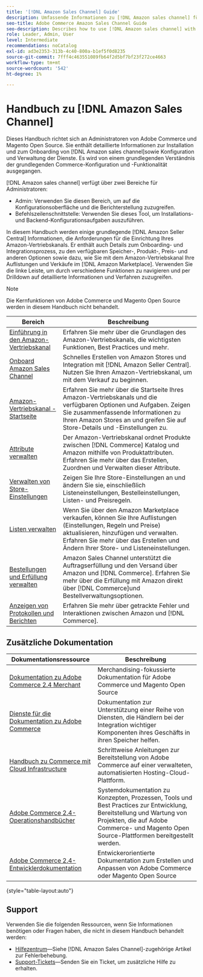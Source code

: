 ```yaml
---
title: '[!DNL Amazon Sales Channel] Guide'
description: Umfassende Informationen zu [!DNL Amazon sales channel] für Adobe Commerce- und Magento Open Source-Administratoren, einschließlich Installation und Onboarding
seo-title: Adobe Commerce Amazon Sales Channel Guide
seo-description: Describes how to use [!DNL Amazon sales channel] with Adobe Commerce or Magento Open Source.
role: Leader, Admin, User
level: Intermediate
recommendations: noCatalog
exl-id: ad3e2353-313b-4c40-800a-b1ef5f0d8235
source-git-commit: 7fff4c463551089fb64f2d5bf7bf23f272ce4663
workflow-type: tm+mt
source-wordcount: '542'
ht-degree: 1%

---
```


# Handbuch zu [!DNL Amazon Sales Channel]

Dieses Handbuch richtet sich an Administratoren von Adobe Commerce und Magento Open Source. Sie enthält detaillierte Informationen zur Installation und zum Onboarding von [!DNL Amazon sales channel]sowie Konfiguration und Verwaltung der Dienste. Es wird von einem grundlegenden Verständnis der grundlegenden Commerce-Konfiguration und -Funktionalität ausgegangen.

[!DNL Amazon sales channel] verfügt über zwei Bereiche für Administratoren:

* Admin: Verwenden Sie diesen Bereich, um auf die Konfigurationsoberfläche und die Berichterstellung zuzugreifen.
* Befehlszeilenschnittstelle: Verwenden Sie dieses Tool, um Installations- und Backend-Konfigurationsaufgaben auszuführen.

In diesem Handbuch werden einige grundlegende [!DNL Amazon Seller Central] Informationen, die Anforderungen für die Einrichtung Ihres Amazon-Vertriebskanals. Er enthält auch Details zum Onboarding- und Integrationsprozess, zu den verfügbaren Speicher-, Produkt-, Preis- und anderen Optionen sowie dazu, wie Sie mit dem Amazon-Vertriebskanal Ihre Auflistungen und Verkäufe im [!DNL Amazon Marketplace]. Verwenden Sie die linke Leiste, um durch verschiedene Funktionen zu navigieren und per Drilldown auf detaillierte Informationen und Verfahren zuzugreifen.

>[!NOTE]
>
>Die Kernfunktionen von Adobe Commerce und Magento Open Source werden in diesem Handbuch nicht behandelt.

| Bereich | Beschreibung |
|-------------------------------------------------------------|---------------------------------------------------------------------------------------------------------------------------------------------------------------------------------------------------------------|
| [Einführung in den Amazon-Vertriebskanal](./overview.md) | Erfahren Sie mehr über die Grundlagen des Amazon-Vertriebskanals, die wichtigsten Funktionen, Best Practices und mehr. |
| [Onboard Amazon Sales Channel](./amazon-onboarding-home.md) | Schnelles Erstellen von Amazon Stores und Integration mit [!DNL Amazon Seller Central]. Nutzen Sie Ihren Amazon-Vertriebskanal, um mit dem Verkauf zu beginnen. |
| [Amazon-Vertriebskanal - Startseite](./amazon-sales-channel-home.md) | Erfahren Sie mehr über die Startseite Ihres Amazon-Vertriebskanals und die verfügbaren Optionen und Aufgaben. Zeigen Sie zusammenfassende Informationen zu Ihren Amazon Stores an und greifen Sie auf Store-Details und -Einstellungen zu. |
| [Attribute verwalten](./attributes-view.md) | Der Amazon-Vertriebskanal ordnet Produkte zwischen [!DNL Commerce] Katalog und Amazon mithilfe von Produktattributen. Erfahren Sie mehr über das Erstellen, Zuordnen und Verwalten dieser Attribute. |
| [Verwalten von Store-Einstellungen](./ob-store-review.md) | Zeigen Sie Ihre Store-Einstellungen an und ändern Sie sie, einschließlich Listeneinstellungen, Bestelleinstellungen, Listen- und Preisregeln. |
| [Listen verwalten](./managing-product-listings.md) | Wenn Sie über den Amazon Marketplace verkaufen, können Sie Ihre Auflistungen (Einstellungen, Regeln und Preise) aktualisieren, hinzufügen und verwalten. Erfahren Sie mehr über das Erstellen und Ändern Ihrer Store- und Listeneinstellungen. |
| [Bestellungen und Erfüllung verwalten](./managing-orders.md) | Amazon Sales Channel unterstützt die Auftragserfüllung und den Versand über Amazon und [!DNL Commerce]. Erfahren Sie mehr über die Erfüllung mit Amazon direkt über [!DNL Commerce]und Bestellverwaltungsoptionen. |
| [Anzeigen von Protokollen und Berichten](./amazon-logs-reports.md) | Erfahren Sie mehr über getrackte Fehler und Interaktionen zwischen Amazon und [!DNL Commerce]. |

## Zusätzliche Dokumentation

| Dokumentationsressource | Beschreibung |
|---------------------------------------------------------------------------------------------------------------------------------------|----------------------------------------------------------------------------------------------------------------------------------------------------------------------------------------|
| [Dokumentation zu Adobe Commerce 2.4 Merchant](https://experienceleague.adobe.com/docs/commerce-admin/user-guides/home.html) | Merchandising-fokussierte Dokumentation für Adobe Commerce und Magento Open Source |
| [Dienste für die Dokumentation zu Adobe Commerce](https://experienceleague.adobe.com/docs/commerce-merchant-services/user-guides/home.html) | Dokumentation zur Unterstützung einer Reihe von Diensten, die Händlern bei der Integration wichtiger Komponenten ihres Geschäfts in ihren Speicher helfen. |
| [Handbuch zu Commerce mit Cloud Infrastructure](https://experienceleague.adobe.com/docs/commerce-cloud-service/user-guide/overview.html) | Schrittweise Anleitungen zur Bereitstellung von Adobe Commerce auf einer verwalteten, automatisierten Hosting-Cloud-Plattform. |
| [Adobe Commerce 2.4-Operationshandbücher](https://experienceleague.adobe.com/docs/commerce-operations/operational-guides/home.html) | Systemdokumentation zu Konzepten, Prozessen, Tools und Best Practices zur Entwicklung, Bereitstellung und Wartung von Projekten, die auf Adobe Commerce- und Magento Open Source-Plattformen bereitgestellt werden. |
| [Adobe Commerce 2.4-Entwicklerdokumentation](https://developer.adobe.com/commerce/docs) | Entwickerorientierte Dokumentation zum Erstellen und Anpassen von Adobe Commerce oder Magento Open Source |

{style="table-layout:auto"}

## Support

Verwenden Sie die folgenden Ressourcen, wenn Sie Informationen benötigen oder Fragen haben, die nicht in diesem Handbuch behandelt werden:

* [Hilfezentrum](https://support.magento.com/hc/en-us)—Siehe [!DNL Amazon Sales Channel]-zugehörige Artikel zur Fehlerbehebung.
* [Support-Tickets](https://support.magento.com/hc/en-us/articles/360000913794#submit-ticket)—Senden Sie ein Ticket, um zusätzliche Hilfe zu erhalten.
